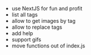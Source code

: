 - use NextJS for fun and profit
- list all tags
- allow to get images by tag
- allow to replace tags
- add help
- support gifs
- move functions out of index.js